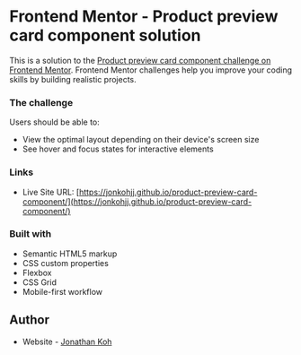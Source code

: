 # Frontend Mentor - Product preview card component solution

This is a solution to the [Product preview card component challenge on Frontend Mentor](https://www.frontendmentor.io/challenges/product-preview-card-component-GO7UmttRfa). Frontend Mentor challenges help you improve your coding skills by building realistic projects. 


### The challenge

Users should be able to:

- View the optimal layout depending on their device's screen size
- See hover and focus states for interactive elements

### Links
- Live Site URL: [https://jonkohjj.github.io/product-preview-card-component/](https://jonkohjj.github.io/product-preview-card-component/)

### Built with

- Semantic HTML5 markup
- CSS custom properties
- Flexbox
- CSS Grid
- Mobile-first workflow

## Author

- Website - [Jonathan Koh](https://jonathankoh.dev/)
